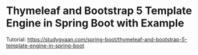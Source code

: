 # Thymeleaf and Bootstrap 5 Template Engine in Spring Boot with Example

Tutorial: https://studygyaan.com/spring-boot/thymeleaf-and-bootstrap-5-template-engine-in-spring-boot
